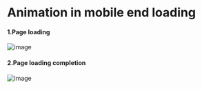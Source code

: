 # Animation in mobile end loading
#### 1.Page loading
![image](https://github.com/tiger986/mobileLoadingAnimation/blob/master/img/1.png)
#### 2.Page loading completion
![image](https://github.com/tiger986/mobileLoadingAnimation/blob/master/img/2.png)
